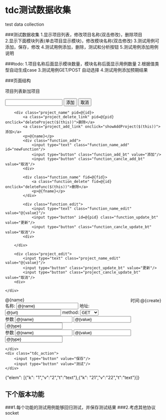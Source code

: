 tdc测试数据收集
===
test data collection

###测试数据收集
1.显示项目列表，修改项目名称(双击修改)，删除项目<br/>
2.显示下面模块列表(单击项目显示模块)，修改模块名称(双击修改)
3.测试用例可添加，保存，修改
4.测试用例添加，删除，测试和分析按钮
5.测试用例添加用例说明

###todo:
1.项目名称后面显示模块数量，模块名称后面显示用例数量
2.根据值类型自动生成case
3.测试用例GET/POST 自动选择
4.测试用例添加预期结果


###页面结构
<div class="page_left">
	<p>项目列表<a class="project_add_link" onclick="showAddProject($(this))">新加项目</a></p>
	<div class="project_list">
		<div class="project_add">
			<input type="text" class="project_name_add" id="newProject"/>
			<input type="button" class="project_add_bt" value="添加"/>
			<input type="button" class="project_cancle_add_bt" value="取消"/>
		<div>
		
		<div class="project_name" pid=@{id}>
			<a class="project_delete_link" pid=@{pid} onclick="deleteProject($(this))">删除</a>
			<a class="project_add_link" onclick="showAddProject($(this))">添加</a>
			<p>@{name}</p>
			<div class="function_add">
				<input type="text" class="function_name_add" id="newFunction"/>
				<input type="button" class="function_add_bt" value="添加"/>
				<input type="button" class="function_cancle_add_bt" value="取消"/>
			<div>
			
			<div class="function_name" fid=@{fid}>
				<a class="function_delete" fid=@{id} onclick="deleteFunc($(this))">删除</a>
				<p>@{fname}</p>
			</div>
			
			<div class="function_edit">
				<input type="text" class="function_name_edit" value="@{value}"/>
				<input type="button" id=@{pid} class="function_update_bt" value="更新"/>
				<input type="button" class="function_cancle_update_bt" value="取消"/>
			<div>
			
		</div>
		
		<div class="project_edit">
			<input type="text" class="project_name_edit" value="@{value}"/>
			<input type="button" class="project_update_bt" value="更新"/>
			<input type="button" class="project_cancle_update_bt" value="取消"/>
		<div>
		
	</div>
</div>


<div class="tdc_item" tdcId="@{id}">
	<div class="tdc_title">
		<span>@{name}</span>  
        <span style="float:right;">时间:@{create}</span>     
        <input type="hidden" id="fid_@{id} value="@{functionId}"/>
        <input type="hidden" id="id_@{id} value="@{id}"/>
	</div>
	<div class="tdc_data">
		<div class="tdc_info">
		        名称: <input id="name_@{id}" value="@{name}" style="width:200px"/> 
		        地址: <input id="action_@{id}" value="@{url}" style="width:180px"/>
           method:
           <select id="method_@{id}" >
           		<option value="GET">GET</option>
           		<option value="POST">POST</option>
           </select>
		</div>
		<div class="tdc_name_value_type" dtlId="@{j}">
			<span>参数</span>
			<input id="@{fIdx}_eleName_@{j}" type="text" name="@{fIdx}_eleName_@{j}" value="@{name}"/>
			<input id="@{fIdx}_eleValue_@{j}" type="text" name="@{fIdx}_eleValue_@{j}" value="@{value}"/>
			<input id="@{fIdx}_eleType_@{j}" type="text" name="@{fIdx}_eleType_@{j}" value="@{type}"/>
		</div>
		<div class="tdc_name_value_type" dtlId="@{j}">
			<span>参数</span>
			<input id="@{fIdx}_eleName_@{j}" type="text" name="@{fIdx}_eleName_@{j}" value="@{name}"/>
			<input id="@{fIdx}_eleValue_@{j}" type="text" name="@{fIdx}_eleValue_@{j}" value="@{value}"/>
			<input id="@{fIdx}_eleType_@{j}" type="text" name="@{fIdx}_eleType_@{j}" value="@{type}"/>
		</div>
		
	</div>
	<div class="tdc_action">
		<input type="button" value="保存"/>
		<input type="button" value="测试"/>
	</div>
</div>

{"elem": [{"k": "1","v":"2","t":"text"},{"k": "21","v":"22","t":"text"}]}


下个版本功能
----------------------------------- 
###1.每个功能的测试用例能够回归测试，并保存测试结果
###2.考虑其他协议socket